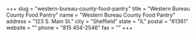 +++
slug = "western-bureau-county-food-pantry"
title = "Western Bureau County Food Pantry"
name = "Western Bureau County Food Pantry"
address = "123 S. Main St."
city = "Sheffield"
state = "IL"
postal = "61361"
website = ""
phone = "815 454-2546"
fax = ""
+++
